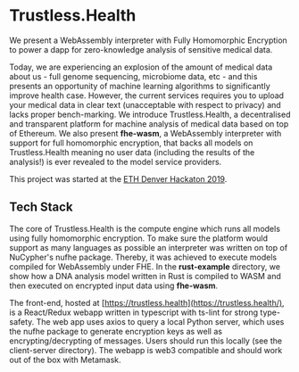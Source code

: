 # Trustless.Health
We present a WebAssembly interpreter with Fully Homomorphic Encryption to power a dapp for zero-knowledge analysis of sensitive medical data.

Today, we are experiencing an explosion of the amount of medical data about us - full genome sequencing, microbiome data, etc - and this presents an opportunity of machine learning algorithms to significantly improve health case. However, the current services requires you to upload your medical data in clear text (unacceptable with respect to privacy) and lacks proper bench-marking. We introduce Trustless.Health, a decentralised and transparent platform for machine analysis of medical data based on top of Ethereum. We also present **fhe-wasm**, a WebAssembly interpreter with support for full homomorphic encryption, that backs all models on Trustless.Health meaning no user data (including the results of the analysis!) is ever revealed to the model service providers.

This project was started at the [ETH Denver Hackaton 2019](https://www.ethdenver.com).

## Tech Stack
The core of Trustless.Health is the compute engine which runs all models using fully homomorphic encryption. To make sure the platform would support as many languages as possible an interpreter was written on top of NuCypher's nufhe package. Thereby, it was achieved to execute models compiled for WebAssembly under FHE. In the **rust-example** directory, we show how a DNA analysis model written in Rust is compiled to WASM and then executed on encrypted input data using **fhe-wasm**.

The front-end, hosted at [https://trustless.health](https://trustless.health/), is a React/Redux webapp written in typescript with ts-lint for strong type-safety. The web app uses axios to query a local Python server, which uses the nufhe package to generate encryption keys as well as encrypting/decrypting of messages. Users should run this locally (see the client-server directory). The webapp is web3 compatible and should work out of the box with Metamask.
